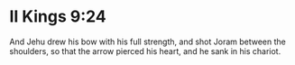 # II Kings 9:24

And Jehu drew his bow with his full strength, and shot Joram between the shoulders, so that the arrow pierced his heart, and he sank in his chariot.

